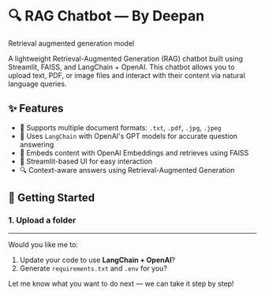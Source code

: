 # 🔍 RAG Chatbot — By Deepan

Retrieval augmented generation model 

A lightweight Retrieval-Augmented Generation (RAG) chatbot built using Streamlit, FAISS, and LangChain + OpenAI. This chatbot allows you to upload text, PDF, or image files and interact with their content via natural language queries.

## ✨ Features

- 📄 Supports multiple document formats: `.txt`, `.pdf`, `.jpg`, `.jpeg`
- 🤖 Uses `LangChain` with OpenAI's GPT models for accurate question answering
- 🧠 Embeds content with OpenAI Embeddings and retrieves using FAISS
- 💬 Streamlit-based UI for easy interaction
- 🔍 Context-aware answers using Retrieval-Augmented Generation

## 🚀 Getting Started

### 1. Upload a folder


---

Would you like me to:

1. Update your code to use **LangChain + OpenAI**?
2. Generate `requirements.txt` and `.env` for you?

Let me know what you want to do next — we can take it step by step!

